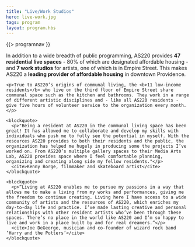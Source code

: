 ```yaml
---
title: "Live/Work Studios"
hero: live-work.jpg
tags: program
layout: program.hbs
---
```


{{> programnav }}

<div class="flow">
  <div>
    <p>In addition to a wide breadth of public programming, AS220 provides <b>47 residential live spaces</b> - 80% of which are designated affordable housing - and <b>7 work studios</b> for artists, one of which is in Empire Street. This makes AS220 a <b>leading provider of affordable housing</b> in downtown Providence.</p>

    <p>True to AS220’s origins of communal living, the <b>11 low-income residents</b> who live on the third floor of Empire Street share communal space such as the kitchen and bathrooms. They work in a range of different artistic disciplines and - like all AS220 residents - give five hours of volunteer service to the organization every month.</p>   

    <blockquote>
      <p>"Being a resident at AS220 in the communal living space has been great! It has allowed me to collaborate and develop my skills with individuals who push me to fully see the potential in myself. With the resources AS220 provides to both their residents and the public, the organization has helped me hugely in producing some the projects I’ve worked on. From AS220’s multiple gallery spaces to their Media Arts Lab, AS220 provides space where I feel comfortable planning, organizing and creating along side my fellow residents."</p>
      <cite>Kenny Borge, filmmaker and skateboard artist</cite>
    </blockquote>

    <blockquote>
      <p>“Living at AS220 enables me to pursue my passions in a way that allows me to make a living from my works and performances, giving me the freedom to continue creating. Living here I have access to a wide community of artists and the resources of AS220, which enriches my day-to-day life and practice. I’ve made lasting creative and personal relationships with other resident artists who’ve been through these spaces. There’s no place in the world like AS220 and I’m so happy to live and work in a place built by and for real dreamers.”</p>
      <cite>Joe DeGeorge, musician and co-founder of wizard rock band ‘Harry and the Potters’</cite>
    </blockquote>



  </div>
</div>
